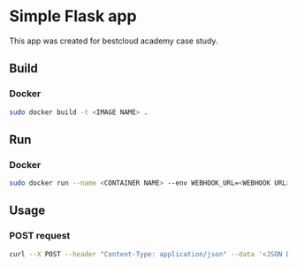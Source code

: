 # Simple Flask app
This app was created for bestcloud academy case study.
## Build
### Docker
```bash
sudo docker build -t <IMAGE NAME> .
```

## Run
### Docker
```bash
sudo docker run --name <CONTAINER NAME> --env WEBHOOK_URL=<WEBHOOK URL> -p <DESIRED PORT>:3000 -d <IMAGE NAME>
```
## Usage
### POST request

```bash
curl --X POST --header "Content-Type: application/json" --data '<JSON DATA TO POST>' http://localhost:<DESIRED PORT>/alert
```